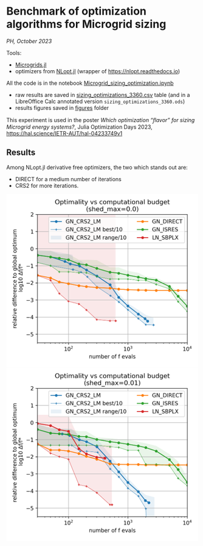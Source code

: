 # Benchmark of optimization algorithms for Microgrid sizing

*PH, October 2023*

Tools:

- [Microgrids.jl](https://github.com/Microgrids-X/Microgrids.jl)
- optimizers from [NLopt.jl](https://github.com/JuliaOpt/NLopt.jl/) (wrapper of https://nlopt.readthedocs.io)

All the code is in the notebook [Microgrid_sizing_optimization.ipynb](Microgrid_sizing_optimization.ipynb)

- raw results are saved in [sizing_optimizations_3360.csv](sizing_optimizations_3360.csv) table (and in a LibreOffice Calc annotated version `sizing_optimizations_3360.ods`)
- results figures saved in [figures](figures) folder

This experiment is used in the poster *Which optimization “ﬂavor” for sizing Microgrid energy systems?*, Julia Optimization Days 2023, https://hal.science/IETR-AUT/hal-04233749v1

## Results

Among NLopt.jl derivative free optimizers, the two which stands out are:

- DIRECT for a medium number of iterations
- CRS2 for more iterations.



![opti_budget_variability_shedmax_0.000](figures/opti_budget_variability_shedmax_0.000.png)![opti_budget_variability_shedmax_0.001](figures/opti_budget_variability_shedmax_0.010.png)
